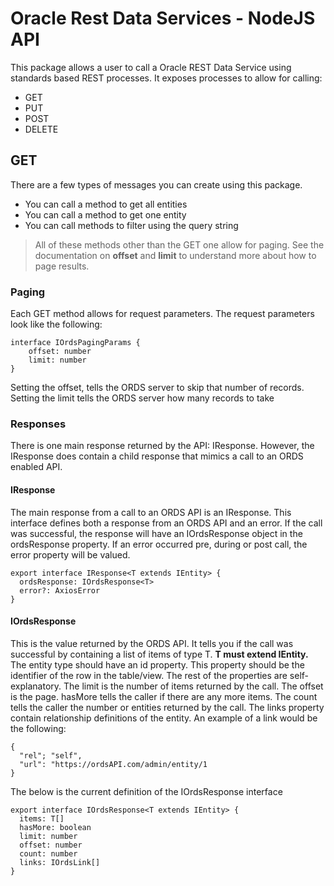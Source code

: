 # Oracle Rest Data Services - NodeJS API

This package allows a user to call a Oracle REST Data Service using standards based REST processes. It exposes processes
to allow for calling:

- GET
- PUT
- POST
- DELETE

## GET

There are a few types of messages you can create using this package.

- You can call a method to get all entities
- You can call a method to get one entity
- You can call methods to filter using the query string

> All of these methods other than the GET one allow for paging. See the documentation on **offset** and **limit** to
> understand more about how to page results.

### Paging

Each GET method allows for request parameters. The request parameters look like the following:

````
interface IOrdsPagingParams {
    offset: number
    limit: number
}
````

Setting the offset, tells the ORDS server to skip that number of records.
Setting the limit tells the ORDS server how many records to take

### Responses

There is one main response returned by the API: IResponse. However, the IResponse
does contain a child response that mimics a call to an ORDS enabled API.

#### IResponse

The main response from a call to an ORDS API is an IResponse.
This interface defines both a response from an ORDS API and an error. If the call was successful,
the response will have an IOrdsResponse object in the ordsResponse property. If an error occurred pre,
during or post call, the error property will be valued.

````
export interface IResponse<T extends IEntity> {
  ordsResponse: IOrdsResponse<T>
  error?: AxiosError
}
````

#### IOrdsResponse

This is the value returned by the ORDS API. It tells you if the
call was successful by containing a list of items of type T.  **T must extend IEntity.**  The entity type should have an
id property.
This property should be the identifier of the row in the table/view.
The rest of the properties are self-explanatory. The limit is the number
of items returned by the call. The offset is the page. hasMore tells the caller
if there are any more items. The count tells the caller the number or entities returned
by the call. The links property contain relationship definitions of the entity. An example
of a link would be the following:

````
{
  "rel"; "self",
  "url": "https://ordsAPI.com/admin/entity/1
}
````

The below is the current definition of the IOrdsResponse interface

````
export interface IOrdsResponse<T extends IEntity> {
  items: T[]
  hasMore: boolean
  limit: number
  offset: number
  count: number
  links: IOrdsLink[]
}
````
